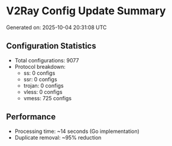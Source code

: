 # V2Ray Config Update Summary
Generated on: 2025-10-04 20:31:08 UTC

## Configuration Statistics
- Total configurations: 9077
- Protocol breakdown:
  - ss: 0 configs
  - ssr: 0 configs
  - trojan: 0 configs
  - vless: 0 configs
  - vmess: 725 configs

## Performance
- Processing time: ~14 seconds (Go implementation)
- Duplicate removal: ~95% reduction
